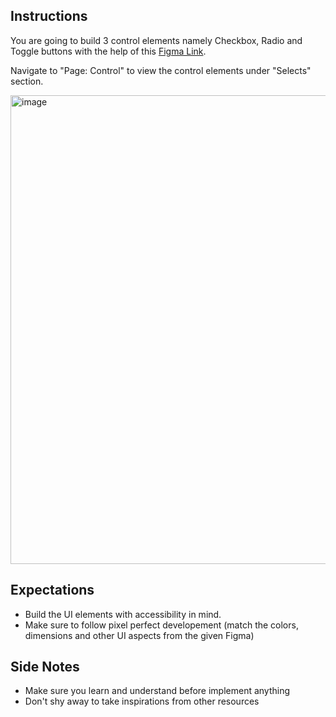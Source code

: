 ## Instructions
You are going to build 3 control elements namely Checkbox, Radio and Toggle buttons with the help of this [Figma Link](https://www.figma.com/community/file/1055785285964148921/design-system-template).

Navigate to "Page: Control" to view the control elements under "Selects" section.

<img width="750" alt="image" src="https://github.com/user-attachments/assets/7bd150b8-5f39-4f73-834c-7d4944875a1d">


## Expectations
- Build the UI elements with accessibility in mind.
- Make sure to follow pixel perfect developement (match the colors, dimensions and other UI aspects from the given Figma)

## Side Notes
- Make sure you learn and understand before implement anything
- Don't shy away to take inspirations from other resources
